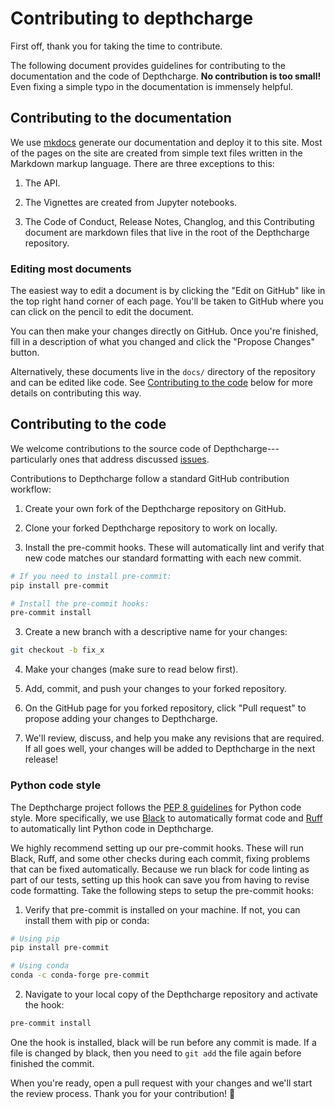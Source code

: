 # Contributing to depthcharge

First off, thank you for taking the time to contribute.

The following document provides guidelines for contributing to the
documentation and the code of Depthcharge. **No contribution is too small!** Even
fixing a simple typo in the documentation is immensely helpful.


## Contributing to the documentation

We use [mkdocs](https://www.mkdocs.org/) generate our
documentation and deploy it to this site. Most of the pages on the site are
created from simple text files written in the Markdown markup language.
There are three exceptions to this:

1. The API.

2. The Vignettes are created from Jupyter notebooks.

3. The Code of Conduct, Release Notes, Changlog, and this Contributing document are
   markdown files that live in the root of the Depthcharge repository.

### Editing most documents

The easiest way to edit a document is by clicking the "Edit on GitHub" like in
the top right hand corner of each page. You'll be taken to GitHub where
you can click on the pencil to edit the document.

You can then make your changes directly on GitHub. Once you're finished, fill
in a description of what you changed and click the "Propose Changes" button.

Alternatively, these documents live in the `docs/` directory of the
repository and can be edited like code. See [Contributing to the
code](#contributing-to-the-code) below for more details on contributing this
way.


## Contributing to the code

We welcome contributions to the source code of Depthcharge---particularly
ones that address discussed [issues](https://github.com/wfondrie/depthcharge/issues).

Contributions to Depthcharge follow a standard GitHub contribution workflow:

1. Create your own fork of the Depthcharge repository on GitHub.

2. Clone your forked Depthcharge repository to work on locally.

2. Install the pre-commit hooks.
   These will automatically lint and verify that new code matches our standard formatting with each new commit.
```bash
# If you need to install pre-commit:
pip install pre-commit

# Install the pre-commit hooks:
pre-commit install
```

3. Create a new branch with a descriptive name for your changes:

```bash
git checkout -b fix_x
```

4. Make your changes (make sure to read below first).

5. Add, commit, and push your changes to your forked repository.

6. On the GitHub page for you forked repository, click "Pull request" to propose
   adding your changes to Depthcharge.

7. We'll review, discuss, and help you make any revisions that are required. If
   all goes well, your changes will be added to Depthcharge
   in the next release!


### Python code style

The Depthcharge project follows the [PEP 8 guidelines](https://www.python.org/dev/peps/pep-0008/) for Python code style.
More specifically, we use [Black](https://black.readthedocs.io/en/stable/) to automatically format code and [Ruff](https://github.com/charliermarsh/ruff) to automatically lint Python code in Depthcharge.

We highly recommend setting up our pre-commit hooks.
These will run Black, Ruff, and some other checks during each commit, fixing problems that can be fixed automatically.
Because we run black for code linting as part of our tests, setting up this hook can save you from having to revise code formatting. Take the following steps to setup the pre-commit hooks:

1. Verify that pre-commit is installed on your machine.
   If not, you can install them with pip or conda:

```bash
# Using pip
pip install pre-commit

# Using conda
conda -c conda-forge pre-commit
```

2. Navigate to your local copy of the Depthcharge repository and activate the hook:
```bash
pre-commit install
```

One the hook is installed, black will be run before any commit is made. If a
file is changed by black, then you need to `git add` the file again before
finished the commit.

When you're ready, open a pull request with your changes and we'll start the review process.
Thank you for your contribution! :tada:

